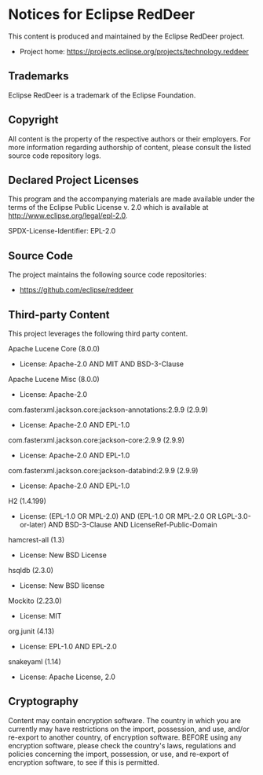 # Notices for Eclipse RedDeer

This content is produced and maintained by the Eclipse RedDeer project.

* Project home: https://projects.eclipse.org/projects/technology.reddeer

## Trademarks

 Eclipse RedDeer is a trademark of the Eclipse Foundation.

## Copyright

All content is the property of the respective authors or their employers. For
more information regarding authorship of content, please consult the listed
source code repository logs.

## Declared Project Licenses

This program and the accompanying materials are made available under the terms
of the Eclipse Public License v. 2.0 which is available at
http://www.eclipse.org/legal/epl-2.0.

SPDX-License-Identifier: EPL-2.0

## Source Code

The project maintains the following source code repositories:

* https://github.com/eclipse/reddeer

## Third-party Content

This project leverages the following third party content.

Apache Lucene Core (8.0.0)

* License: Apache-2.0 AND MIT AND BSD-3-Clause

Apache Lucene Misc (8.0.0)

* License: Apache-2.0

com.fasterxml.jackson.core:jackson-annotations:2.9.9 (2.9.9)

* License: Apache-2.0 AND EPL-1.0

com.fasterxml.jackson.core:jackson-core:2.9.9 (2.9.9)

* License: Apache-2.0 AND EPL-1.0

com.fasterxml.jackson.core:jackson-databind:2.9.9 (2.9.9)

* License: Apache-2.0 AND EPL-1.0

H2 (1.4.199)

* License: (EPL-1.0 OR MPL-2.0) AND (EPL-1.0 OR MPL-2.0 OR LGPL-3.0-or-later)
   AND BSD-3-Clause AND LicenseRef-Public-Domain

hamcrest-all (1.3)

* License: New BSD License

hsqldb (2.3.0)

* License: New BSD license

Mockito (2.23.0)

* License: MIT

org.junit (4.13)

* License: EPL-1.0 AND EPL-2.0

snakeyaml (1.14)

* License: Apache License, 2.0

## Cryptography

Content may contain encryption software. The country in which you are currently
may have restrictions on the import, possession, and use, and/or re-export to
another country, of encryption software. BEFORE using any encryption software,
please check the country's laws, regulations and policies concerning the import,
possession, or use, and re-export of encryption software, to see if this is
permitted.
